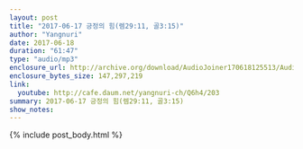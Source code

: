 ```yaml
---
layout: post
title: "2017-06-17 긍정의 힘(렘29:11, 골3:15)"
author: "Yangnuri"
date: 2017-06-18
duration: "61:47"
type: "audio/mp3"
enclosure_url: http://archive.org/download/AudioJoiner170618125513/AudioJoiner170618125513.mp3
enclosure_bytes_size: 147,297,219
link:
  youtube: http://cafe.daum.net/yangnuri-ch/Q6h4/203
summary: 2017-06-17 긍정의 힘(렘29:11, 골3:15)
show_notes:
---
```


{% include post_body.html %}

